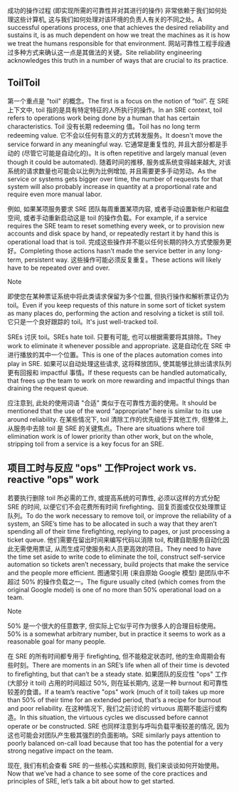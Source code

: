 <span data-ttu-id="59261-101">成功的操作过程 (即实现所需的可靠性并对其进行的操作) 非常依赖于我们如何处理这些计算机, 这与我们如何处理对该环境的负责人有关的不同之处。</span><span class="sxs-lookup"><span data-stu-id="59261-101">A successful operations process, one that achieves the desired reliability and sustains it, is as much dependent on how we treat the machines as it is how we treat the humans responsible for that environment.</span></span> <span data-ttu-id="59261-102">网站可靠性工程手段通过多种方式来确认这一点是其做法的关键。</span><span class="sxs-lookup"><span data-stu-id="59261-102">Site reliability engineering acknowledges this truth in a number of ways that are crucial to its practice.</span></span>

## <a name="toil"></a><span data-ttu-id="59261-103">Toil</span><span class="sxs-lookup"><span data-stu-id="59261-103">Toil</span></span>

<span data-ttu-id="59261-104">第一个重点是 "toil" 的概念。</span><span class="sxs-lookup"><span data-stu-id="59261-104">The first is a focus on the notion of “toil”.</span></span> <span data-ttu-id="59261-105">在 SRE 上下文中, toil 指的是具有特定特征的人所执行的操作。</span><span class="sxs-lookup"><span data-stu-id="59261-105">In an SRE context, toil refers to operations work being done by a human that has certain characteristics.</span></span> <span data-ttu-id="59261-106">Toil 没有长期 redeeming 值。</span><span class="sxs-lookup"><span data-stu-id="59261-106">Toil has no long term redeeming value.</span></span> <span data-ttu-id="59261-107">它不会以任何有意义的方式转发服务。</span><span class="sxs-lookup"><span data-stu-id="59261-107">It doesn't move the service forward in any meaningful way.</span></span> <span data-ttu-id="59261-108">它通常是重复性的, 并且大部分都是手动的 (尽管它可能是自动化的)。</span><span class="sxs-lookup"><span data-stu-id="59261-108">It is often repetitive and largely manual (even though it could be automated).</span></span> <span data-ttu-id="59261-109">随着时间的推移, 服务或系统变得越来越大, 对该系统的请求数量也可能会以比例为比例增加, 并且需要更多手动劳动。</span><span class="sxs-lookup"><span data-stu-id="59261-109">As the service or systems gets bigger over time, the number of requests for that system will also probably increase in quantity at a proportional rate and require even more manual labor.</span></span>

<span data-ttu-id="59261-110">例如, 如果某项服务要求 SRE 团队每周重置某项内容, 或者手动设置新帐户和磁盘空间, 或者手动重新启动这是 toil 的操作负载。</span><span class="sxs-lookup"><span data-stu-id="59261-110">For example, if a service requires the SRE team to reset something every week, or to provision new accounts and disk space by hand, or repeatedly restart it by hand this is operational load that is toil.</span></span> <span data-ttu-id="59261-111">完成这些操作并不能以任何长期的持久方式使服务更好。</span><span class="sxs-lookup"><span data-stu-id="59261-111">Completing those actions hasn’t made the service better in any long-term, persistent way.</span></span> <span data-ttu-id="59261-112">这些操作可能必须反复重复。</span><span class="sxs-lookup"><span data-stu-id="59261-112">These actions will likely have to be repeated over and over.</span></span>

> [!NOTE]
> <span data-ttu-id="59261-113">即使您在某种票证系统中将此类请求保留为多个位置, 但执行操作和解析票证仍为 toil。</span><span class="sxs-lookup"><span data-stu-id="59261-113">Even if you keep requests of this nature in some sort of ticket system as many places do, performing the action and resolving a ticket is still toil.</span></span> <span data-ttu-id="59261-114">它只是一个良好跟踪的 toil。</span><span class="sxs-lookup"><span data-stu-id="59261-114">It's just well-tracked toil.</span></span>

<span data-ttu-id="59261-115">SREs 讨厌 toil。</span><span class="sxs-lookup"><span data-stu-id="59261-115">SREs hate toil.</span></span> <span data-ttu-id="59261-116">只要有可能, 也可以根据需要将其排除。</span><span class="sxs-lookup"><span data-stu-id="59261-116">They work to eliminate it whenever possible and appropriate.</span></span> <span data-ttu-id="59261-117">这是自动化在 SRE 中进行播放的其中一个位置。</span><span class="sxs-lookup"><span data-stu-id="59261-117">This is one of the places automation comes into play in SRE.</span></span> <span data-ttu-id="59261-118">如果可以自动处理这些请求, 这将释放团队, 使其能够比排出请求队列更有回报和 impactful 事情。</span><span class="sxs-lookup"><span data-stu-id="59261-118">If these requests can be handled automatically, that frees up the team to work on more rewarding and impactful things than draining the request queue.</span></span>

<span data-ttu-id="59261-119">应注意到, 此处的使用词语 "合适" 类似于在可靠性方面的使用。</span><span class="sxs-lookup"><span data-stu-id="59261-119">It should be mentioned that the use of the word “appropriate” here is similar to its use around reliability.</span></span> <span data-ttu-id="59261-120">在某些情况下, toil 清除工作的优先级低于其他工作, 但整体上, 从服务中去除 toil 是 SRE 的关键焦点。</span><span class="sxs-lookup"><span data-stu-id="59261-120">There are situations where toil elimination work is of lower priority than other work, but on the whole, stripping toil from a service is a key focus for an SRE.</span></span>

## <a name="project-work-vs-reactive-ops-work"></a><span data-ttu-id="59261-121">项目工时与反应 "ops" 工作</span><span class="sxs-lookup"><span data-stu-id="59261-121">Project work vs. reactive "ops" work</span></span>

<span data-ttu-id="59261-122">若要执行删除 toil 所必需的工作, 或提高系统的可靠性, 必须以这样的方式分配 SRE 的时间, 以便它们不会花费所有时间 firefighting、回复页面或仅仅处理票证队列。</span><span class="sxs-lookup"><span data-stu-id="59261-122">To do the work necessary to remove toil, or improve the reliability of a system, an SRE’s time has to be allocated in such a way that they aren’t spending all of their time firefighting, replying to pages, or just processing a ticket queue.</span></span> <span data-ttu-id="59261-123">他们需要在留出时间来编写代码以消除 toil, 构建自助服务自动化因此无需使用票证, 从而生成可使服务和人员更高效的项目。</span><span class="sxs-lookup"><span data-stu-id="59261-123">They need to have the time set aside to write code to eliminate the toil, construct self-service automation so tickets aren’t necessary, build projects that make the service and the people more efficient.</span></span> <span data-ttu-id="59261-124">图通常引用 (来自原始 Google 模型) 是团队中不超过 50% 的操作负载之一。</span><span class="sxs-lookup"><span data-stu-id="59261-124">The figure usually cited (which comes from the original Google model) is one of no more than 50% operational load on a team.</span></span>

> [!NOTE]
> <span data-ttu-id="59261-125">50% 是一个很大的任意数字, 但实际上它似乎可作为很多人的合理目标使用。</span><span class="sxs-lookup"><span data-stu-id="59261-125">50% is a somewhat arbitrary number, but in practice it seems to work as a reasonable goal for many people.</span></span>

<span data-ttu-id="59261-126">在 SRE 的所有时间都专用于 firefighting, 但不能稳定状态时, 他的生命周期会有些时刻。</span><span class="sxs-lookup"><span data-stu-id="59261-126">There are moments in an SRE’s life when all of their time is devoted to firefighting, but that can’t be a steady state.</span></span> <span data-ttu-id="59261-127">如果团队的反应性 "ops" 工作 (大部分 it toil) 占用的时间超过 50%, 则在延长期内, 这是一种 burnout 和可靠性较差的食谱。</span><span class="sxs-lookup"><span data-stu-id="59261-127">If a team’s reactive "ops" work (much of it toil) takes up more than 50% of their time for an extended period, that’s a recipe for burnout and poor reliability.</span></span> <span data-ttu-id="59261-128">在这种情况下, 我们之前讨论的 virtuous 周期不能运行或构造。</span><span class="sxs-lookup"><span data-stu-id="59261-128">In this situation, the virtuous cycles we discussed before cannot operate or be constructed.</span></span> <span data-ttu-id="59261-129">SRE 也同样注意到与呼叫负载平衡较差的情况, 因为这也可能会对团队产生极其强烈的负面影响。</span><span class="sxs-lookup"><span data-stu-id="59261-129">SRE similarly pays attention to poorly balanced on-call load because that too has the potential for a very strong negative impact on the team.</span></span>

<span data-ttu-id="59261-130">现在, 我们有机会查看 SRE 的一些核心实践和原则, 我们来谈谈如何开始使用。</span><span class="sxs-lookup"><span data-stu-id="59261-130">Now that we’ve had a chance to see some of the core practices and principles of SRE, let’s talk a bit about how to get started.</span></span>
